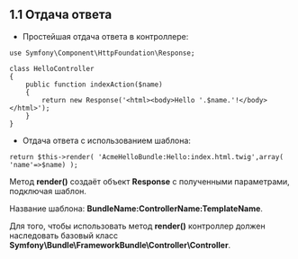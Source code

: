 ## 1.1 Отдача ответа

*   Простейшая отдача ответа в контроллере:

```
use Symfony\Component\HttpFoundation\Response;

class HelloController
{
    public function indexAction($name)
    {
        return new Response('<html><body>Hello '.$name.'!</body></html>');
    }
}
```

*   Отдача ответа с использованием шаблона:

`return $this->render( 'AcmeHelloBundle:Hello:index.html.twig',array( 'name'=>$name) );`

Метод **render()** создаёт объект **Response** с полученными параметрами, подключая шаблон.

Название шаблона: **BundleName:ControllerName:TemplateName**.

Для того, чтобы использовать метод **render()** контроллер должен наследовать базовый класс **Symfony\Bundle\FrameworkBundle\Controller\Controller**.
